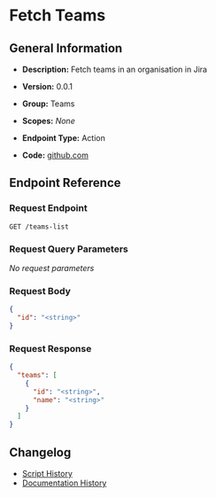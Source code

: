 <!-- BEGIN GENERATED CONTENT -->
# Fetch Teams

## General Information

- **Description:** Fetch teams in an organisation in Jira

- **Version:** 0.0.1
- **Group:** Teams
- **Scopes:** _None_
- **Endpoint Type:** Action
- **Code:** [github.com](https://github.com/NangoHQ/integration-templates/tree/main/integrations/jira-basic/actions/fetch-teams.ts)


## Endpoint Reference

### Request Endpoint

`GET /teams-list`

### Request Query Parameters

_No request parameters_

### Request Body

```json
{
  "id": "<string>"
}
```

### Request Response

```json
{
  "teams": [
    {
      "id": "<string>",
      "name": "<string>"
    }
  ]
}
```

## Changelog

- [Script History](https://github.com/NangoHQ/integration-templates/commits/main/integrations/jira-basic/actions/fetch-teams.ts)
- [Documentation History](https://github.com/NangoHQ/integration-templates/commits/main/integrations/jira-basic/actions/fetch-teams.md)

<!-- END  GENERATED CONTENT -->

